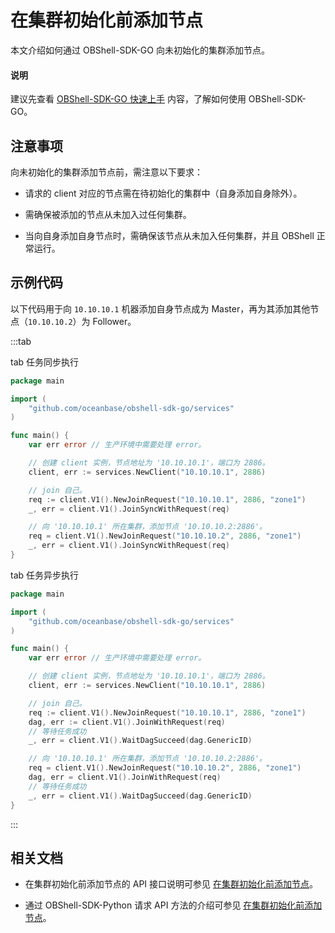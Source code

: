# 在集群初始化前添加节点

本文介绍如何通过 OBShell-SDK-GO 向未初始化的集群添加节点。

<main id="notice" type='explain'>
  <h4>说明</h4>
  <p>建议先查看 <a href='100.quickstart-of-go.md'>OBShell-SDK-GO 快速上手</a> 内容，了解如何使用 OBShell-SDK-GO。</p>
</main>

## 注意事项

向未初始化的集群添加节点前，需注意以下要求：

* 请求的 client 对应的节点需在待初始化的集群中（自身添加自身除外）。

* 需确保被添加的节点从未加入过任何集群。

* 当向自身添加自身节点时，需确保该节点从未加入任何集群，并且 OBShell 正常运行。

## 示例代码

以下代码用于向 `10.10.10.1` 机器添加自身节点成为 Master，再为其添加其他节点（`10.10.10.2`）为 Follower。

:::tab

tab 任务同步执行

```go
package main

import (
    "github.com/oceanbase/obshell-sdk-go/services"
)

func main() {
    var err error // 生产环境中需要处理 error。

    // 创建 client 实例，节点地址为 '10.10.10.1'，端口为 2886。
    client, err := services.NewClient("10.10.10.1", 2886)

    // join 自己。
    req := client.V1().NewJoinRequest("10.10.10.1", 2886, "zone1")
    _, err = client.V1().JoinSyncWithRequest(req)

    // 向 '10.10.10.1' 所在集群，添加节点 '10.10.10.2:2886'。
    req = client.V1().NewJoinRequest("10.10.10.2", 2886, "zone1")
    _, err = client.V1().JoinSyncWithRequest(req)
}
```

tab 任务异步执行

```go
package main

import (
    "github.com/oceanbase/obshell-sdk-go/services"
)

func main() {
    var err error // 生产环境中需要处理 error。

    // 创建 client 实例，节点地址为 '10.10.10.1'，端口为 2886。
    client, err := services.NewClient("10.10.10.1", 2886)

    // join 自己。
    req := client.V1().NewJoinRequest("10.10.10.1", 2886, "zone1")
    dag, err := client.V1().JoinWithRequest(req)
    // 等待任务成功
    _, err = client.V1().WaitDagSucceed(dag.GenericID)

    // 向 '10.10.10.1' 所在集群，添加节点 '10.10.10.2:2886'。
    req = client.V1().NewJoinRequest("10.10.10.2", 2886, "zone1")
    dag, err = client.V1().JoinWithRequest(req)
    // 等待任务成功
    _, err = client.V1().WaitDagSucceed(dag.GenericID)
}
```

:::

## 相关文档

* 在集群初始化前添加节点的 API 接口说明可参见 [在集群初始化前添加节点](../../400.obshell-api-reference/300.add-new-node.md)。

* 通过 OBShell-SDK-Python 请求 API 方法的介绍可参见 [在集群初始化前添加节点](../100.python/300.add-new-node-of-python.md)。
